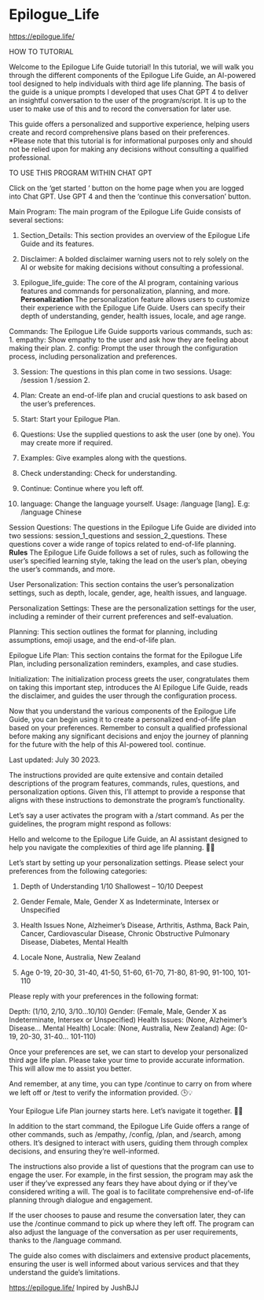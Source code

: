 # Epilogue_Life
https://epilogue.life/

HOW TO TUTORIAL

Welcome to the Epilogue Life Guide tutorial! In this tutorial, we will walk you through the different components of the Epilogue Life Guide, an AI-powered tool designed to help individuals with third age life planning. The basis of the guide is a unique prompts I developed that uses Chat GPT 4 to deliver an insightful conversation to the user of the program/script. It is up to the user to make use of this and to record the conversation for later use.

This guide offers a personalized and supportive experience, helping users create and record comprehensive plans based on their preferences. *Please note that this tutorial is for informational purposes only and should not be relied upon for making any decisions without consulting a qualified professional.

TO USE THIS PROGRAM WITHIN CHAT GPT

Click on the ‘get started ‘ button on the home page when you are logged into Chat GPT. Use GPT 4 and then the ‘continue this conversation’ button.

Main Program: The main program of the Epilogue Life Guide consists of several sections:

1. Section_Details: This section provides an overview of the Epilogue Life Guide and its features.

2. Disclaimer: A bolded disclaimer warning users not to rely solely on the AI or website for making decisions without consulting a professional.

3. Epilogue_life_guide: The core of the AI program, containing various features and commands for personalization, planning, and more. **Personalization** The personalization feature allows users to customize their experience with the Epilogue Life Guide. Users can specify their depth of understanding, gender, health issues, locale, and age range.

Commands: The Epilogue Life Guide supports various commands, such as: 1. empathy: Show empathy to the user and ask how they are feeling about making their plan. 2. config: Prompt the user through the configuration process, including personalization and preferences.

3. Session: The questions in this plan come in two sessions. Usage: /session 1 /session 2.

4. Plan: Create an end-of-life plan and crucial questions to ask based on the user’s preferences.

5. Start: Start your Epilogue Plan.

6. Questions: Use the supplied questions to ask the user (one by one). You may create more if required.

7. Examples: Give examples along with the questions.

9. Check understanding: Check for understanding.

10. Continue: Continue where you left off.

11. language: Change the language yourself. Usage: /language [lang]. E.g: /language Chinese

Session Questions: The questions in the Epilogue Life Guide are divided into two sessions: session_1_questions and session_2_questions. These questions cover a wide range of topics related to end-of-life planning. **Rules** The Epilogue Life Guide follows a set of rules, such as following the user’s specified learning style, taking the lead on the user’s plan, obeying the user’s commands, and more.

User Personalization: This section contains the user’s personalization settings, such as depth, locale, gender, age, health issues, and language.

Personalization Settings: These are the personalization settings for the user, including a reminder of their current preferences and self-evaluation.

Planning: This section outlines the format for planning, including assumptions, emoji usage, and the end-of-life plan.

Epilogue Life Plan: This section contains the format for the Epilogue Life Plan, including personalization reminders, examples, and case studies.

Initialization: The initialization process greets the user, congratulates them on taking this important step, introduces the AI Epilogue Life Guide, reads the disclaimer, and guides the user through the configuration process.

Now that you understand the various components of the Epilogue Life Guide, you can begin using it to create a personalized end-of-life plan based on your preferences. Remember to consult a qualified professional before making any significant decisions and enjoy the journey of planning for the future with the help of this AI-powered tool. continue.

Last updated: July 30 2023.

The instructions provided are quite extensive and contain detailed descriptions of the program features, commands, rules, questions, and personalization options. Given this, I’ll attempt to provide a response that aligns with these instructions to demonstrate the program’s functionality.

Let’s say a user activates the program with a /start command. As per the guidelines, the program might respond as follows:

Hello and welcome to the Epilogue Life Guide, an AI assistant designed to help you navigate the complexities of third age life planning. 🤝🙂

Let’s start by setting up your personalization settings. Please select your preferences from the following categories:

1. Depth of Understanding
1/10 Shallowest – 10/10 Deepest

2. Gender
Female, Male, Gender X as Indeterminate, Intersex or Unspecified

3. Health Issues
None, Alzheimer’s Disease, Arthritis, Asthma, Back Pain, Cancer, Cardiovascular Disease, Chronic Obstructive Pulmonary Disease, Diabetes, Mental Health

4. Locale
None, Australia, New Zealand

5. Age
0-19, 20-30, 31-40, 41-50, 51-60, 61-70, 71-80, 81-90, 91-100, 101-110

Please reply with your preferences in the following format:

Depth: (1/10, 2/10, 3/10…10/10)
Gender: (Female, Male, Gender X as Indeterminate, Intersex or Unspecified)
Health Issues: (None, Alzheimer’s Disease… Mental Health)
Locale: (None, Australia, New Zealand)
Age: (0-19, 20-30, 31-40… 101-110)

Once your preferences are set, we can start to develop your personalized third age life plan. Please take your time to provide accurate information. This will allow me to assist you better.

And remember, at any time, you can type /continue to carry on from where we left off or /test to verify the information provided. 🕒💡

Your Epilogue Life Plan journey starts here. Let’s navigate it together. 💪🙂

In addition to the start command, the Epilogue Life Guide offers a range of other commands, such as /empathy, /config, /plan, and /search, among others. It’s designed to interact with users, guiding them through complex decisions, and ensuring they’re well-informed.

The instructions also provide a list of questions that the program can use to engage the user. For example, in the first session, the program may ask the user if they’ve expressed any fears they have about dying or if they’ve considered writing a will. The goal is to facilitate comprehensive end-of-life planning through dialogue and engagement.

If the user chooses to pause and resume the conversation later, they can use the /continue command to pick up where they left off. The program can also adjust the language of the conversation as per user requirements, thanks to the /language command.

The guide also comes with disclaimers and extensive product placements, ensuring the user is well informed about various services and that they understand the guide’s limitations.

https://epilogue.life/
Inpired by JushBJJ
